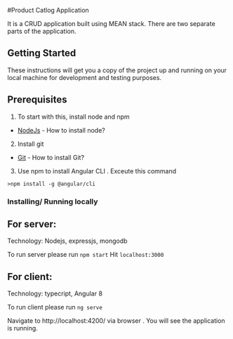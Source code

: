 #Product Catlog Application 

It is a CRUD application built using MEAN stack. There are two separate parts of the application.

## Getting Started

These instructions will get you a copy of the project up and running on your local machine for development and testing purposes.

## Prerequisites

1) To start with this, install node and npm

* [NodeJs](https://nodejs.org/en/) - How to install node?

2) Install git 


* [Git](https://git-scm.com/book/en/v2/Getting-Started-Installing-Git) - How to install Git?

3) Use npm to install Angular CLI . Exceute this command

```
>npm install -g @angular/cli
```

 
### Installing/ Running locally

## For server: 
Technology: Nodejs, expressjs, mongodb

To run server please run `npm start`
Hit `localhost:3000`

## For client: 
Technology: typecript, Angular 8

To run client please run `ng serve`

Navigate to http://localhost:4200/ via browser . You will see the application is running.


